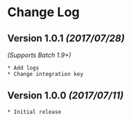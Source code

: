 Change Log
==========

Version 1.0.1 *(2017/07/28)*
-------------------------------------------
*(Supports Batch 1.9+)*  
    
    * Add logs
    * Change integration key


Version 1.0.0 *(2017/07/11)*
-------------------------------------------  

    * Initial release